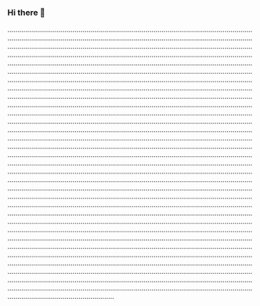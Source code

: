 ### Hi there 👋

......................................................................................................................................................................................................................................................................................................................................................................................................................................................................................................................................................................................................................................................................................................................................................................................................................................................................................................................................................................................................................................................................................................................................................................................................................................................................................................................................................................................................................................................................................................................................................................................................................................................................................................................................................................................................................................................................................................................................................................................................................................................................................................................................................................................................................................................................................................................................................................................................................................................................................................................................................................................................................................................................................................................................................................................................................................................................................................................................................................................................................................................................................................................................................................................................................................................................................................................................................................................................................................................................................................................................................................................................................................................................................................................................................................................................................................................................................................................................................................................................................................................................................................................................................................................